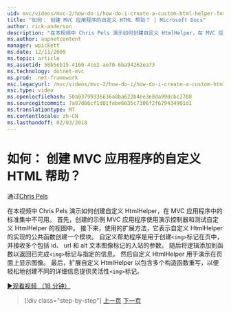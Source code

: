 ```yaml
---
uid: mvc/videos/mvc-2/how-do-i/how-do-i-create-a-custom-html-helper-for-an-mvc-application
title: "如何： 创建 MVC 应用程序的自定义 HTML 帮助？ | Microsoft Docs"
author: rick-anderson
description: "在本视频中 Chris Pels 演示如何创建自定义 HtmlHelper，在 MVC 应用程序中的标准集中不可用。 首先，示例 MVC 应用..."
ms.author: aspnetcontent
manager: wpickett
ms.date: 12/11/2009
ms.topic: article
ms.assetid: 58b5eb15-4160-4ce2-ae70-6ba94262ea73
ms.technology: dotnet-mvc
ms.prod: .net-framework
msc.legacyurl: /mvc/videos/mvc-2/how-do-i/how-do-i-create-a-custom-html-helper-for-an-mvc-application
msc.type: video
ms.openlocfilehash: 50a03799336636a8ba622b4ee3e8da99dcbc2708
ms.sourcegitcommit: 7a87d66cf1d01febe6635c7306f2f679434901d1
ms.translationtype: MT
ms.contentlocale: zh-CN
ms.lasthandoff: 02/03/2018
---
```

<a name="how-do-i-create-a-custom-html-helper-for-an-mvc-application"></a>如何： 创建 MVC 应用程序的自定义 HTML 帮助？
====================
通过[Chris Pels](https://twitter.com/chrispels)

在本视频中 Chris Pels 演示如何创建自定义 HtmlHelper，在 MVC 应用程序中的标准集中不可用。 首先，创建的示例 MVC 应用程序使用演示控制器和测试自定义 HtmlHelper 的视图中。 接下来，使用的扩展方法，它表示自定义 HtmlHelper 的实现的公共函数创建一个模块。 自定义帮助程序是用于创建`<img>`标记在页中，并接收多个包括 id、 url 和 alt 文本图像标记的入站的参数。 随后将逻辑添加到函数以返回已完成`<img>`标记与指定的信息。 然后自定义 HtmlHelper 用于演示在页面上显示图像。 最后，扩展自定义 HtmlHelper 以包含多个构造函数重写，以便轻松地创建不同的详细信息提供灵活性`<img>`标记。

[&#9654;观看视频 （18 分钟）](https://channel9.msdn.com/Blogs/ASP-NET-Site-Videos/how-do-i-create-a-custom-html-helper-for-an-mvc-application)

>[!div class="step-by-step"]
[上一页](how-do-i-implement-view-models-to-manage-data-for-aspnet-mvc-views.md)
[下一页](how-do-i-work-with-model-binders-in-an-mvc-application.md)
